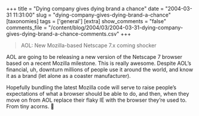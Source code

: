 +++
title = "Dying company gives dying brand a chance"
date = "2004-03-31 11:31:00"
slug = "dying-company-gives-dying-brand-a-chance"
[taxonomies]
tags = ['general']
[extra]
show_comments = "false"
comments_file = "/content/blog/2004/03/2004-03-31-dying-company-gives-dying-brand-a-chance-comments.csv"
+++

> AOL: New Mozilla-based Netscape 7.x coming shocker

AOL are going to be releasing a new version of the Netscape 7 browser based on a recent Mozilla milestone. This is really awesome. Despite AOL’s financial, uh, downturn millions of people use it around the world, and know it as a brand (let alone as a coaster manufacturer).

Hopefully bundling the latest Mozilla code will serve to raise people’s expectations of what a browser should be able to do, and then, when they move on from AOL replace their flaky IE with the browser they’re used to. From tiny acorns. 🙂
